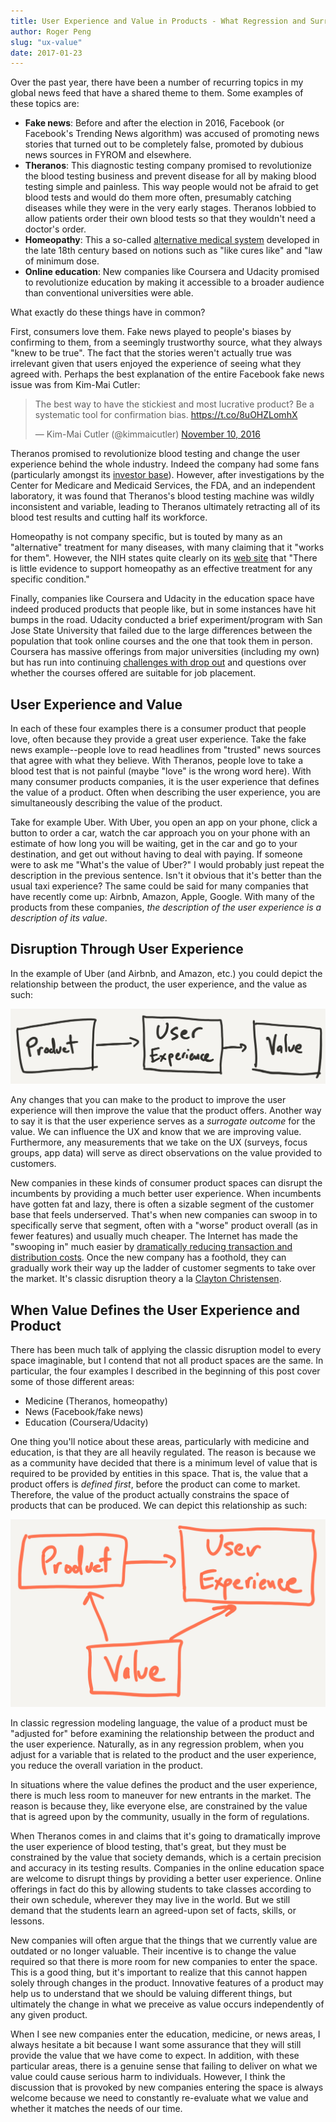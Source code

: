 ```yaml
---
title: User Experience and Value in Products - What Regression and Surrogate Variables can Teach Us
author: Roger Peng
slug: "ux-value"
date: 2017-01-23
---
```


Over the past year, there have been a number of recurring topics in my global news feed that have a shared theme to them. Some examples of these topics are:

* **Fake news**: Before and after the election in 2016, Facebook (or Facebook's Trending News algorithm) was accused of promoting news stories that turned out to be completely false, promoted by dubious news sources in FYROM and elsewhere. 
* **Theranos**: This diagnostic testing company promised to revolutionize the blood testing business and prevent disease for all by making blood testing simple and painless. This way people would not be afraid to get blood tests and would do them more often, presumably catching diseases while they were in the very early stages. Theranos lobbied to allow patients order their own blood tests so that they wouldn't need a doctor's order.
* **Homeopathy**: This a so-called [alternative medical system](https://nccih.nih.gov/health/homeopathy) developed in the late 18th century based on notions such as "like cures like" and "law of minimum dose.
* **Online education**: New companies like Coursera and Udacity promised to revolutionize education by making it accessible to a broader audience than conventional universities were able. 

What exactly do these things have in common? 

First, consumers love them. Fake news played to people's biases by confirming to them, from a seemingly trustworthy source, what they always "knew to be true". The fact that the stories weren't actually true was irrelevant given that users enjoyed the experience of seeing what they agreed with. Perhaps the best explanation of the entire Facebook fake news issue was from Kim-Mai Cutler:

<blockquote class="twitter-tweet" data-lang="en"><p lang="en" dir="ltr">The best way to have the stickiest and most lucrative product? Be a systematic tool for confirmation bias. <a href="https://t.co/8uOHZLomhX">https://t.co/8uOHZLomhX</a></p>&mdash; Kim-Mai Cutler (@kimmaicutler) <a href="https://twitter.com/kimmaicutler/status/796560990854905857">November 10, 2016</a></blockquote> <script async src="//platform.twitter.com/widgets.js" charset="utf-8"></script>

Theranos promised to revolutionize blood testing and change the user experience behind the whole industry. Indeed the company had some fans (particularly amongst its [investor base](https://www.axios.com/tim-drapers-keeps-defending-theranos-2192078259.html)). However, after investigations by the Center for Medicare and Medicaid Services, the FDA, and an independent laboratory, it was found that Theranos's blood testing machine was wildly inconsistent and variable, leading to Theranos ultimately retracting all of its blood test results and cutting half its workforce. 

Homeopathy is not company specific, but is touted by many as an "alternative" treatment for many diseases, with many claiming that it "works for them". However, the NIH states quite clearly on its [web site](https://nccih.nih.gov/health/homeopathy) that "There is little evidence to support homeopathy as an effective treatment for any specific condition."

Finally, companies like Coursera and Udacity in the education space have indeed produced products that people like, but in some instances have hit bumps in the road. Udacity conducted a brief experiment/program with San Jose State University that failed due to the large differences between the population that took online courses and the one that took them in person. Coursera has massive offerings from major universities (including my own) but has run into continuing [challenges with drop out](http://www.economist.com/news/special-report/21714173-alternative-providers-education-must-solve-problems-cost-and) and questions over whether the courses offered are suitable for job placement.

## User Experience and Value

In each of these four examples there is a consumer product that people love, often because they provide a great user experience. Take the fake news example--people love to read headlines from "trusted" news sources that agree with what they believe. With Theranos, people love to take a blood test that is not painful (maybe "love" is the wrong word here). With many consumer products companies, it is the user experience that defines the value of a product. Often when describing the user experience, you are simultaneously describing the value of the product. 

Take for example Uber. With Uber, you open an app on your phone, click a button to order a car, watch the car approach you on your phone with an estimate of how long you will be waiting, get in the car and go to your destination, and get out without having to deal with paying. If someone were to ask me "What's the value of Uber?" I would probably just repeat the description in the previous sentence. Isn't it obvious that it's better than the usual taxi experience? The same could be said for many companies that have recently come up: Airbnb, Amazon, Apple, Google. With many of the products from these companies, *the description of the user experience is a description of its value*. 

## Disruption Through User Experience

In the example of Uber (and Airbnb, and Amazon, etc.) you could depict the relationship between the product, the user experience, and the value as such:

![](https://raw.githubusercontent.com/simplystats/simplystats.github.io/master/_images/ux1.png)

Any changes that you can make to the product to improve the user experience will then improve the value that the product offers. Another way to say it is that the user experience serves as a *surrogate outcome* for the value. We can influence the UX and know that we are improving value. Furthermore, any measurements that we take on the UX (surveys, focus groups, app data) will serve as direct observations on the value provided to customers.

New companies in these kinds of consumer product spaces can disrupt the incumbents by providing a much better user experience. When incumbents have gotten fat and lazy, there is often a sizable segment of the customer base that feels underserved. That's when new companies can swoop in to specifically serve that segment, often with a "worse" product overall (as in fewer features) and usually much cheaper. The Internet has made the "swooping in" much easier by [dramatically reducing transaction and distribution costs](https://stratechery.com/2015/netflix-and-the-conservation-of-attractive-profits/). Once the new company has a foothold, they can gradually work their way up the ladder of customer segments to take over the market. It's classic disruption theory a la [Clayton Christensen](http://www.claytonchristensen.com).


## When Value Defines the User Experience and Product

There has been much talk of applying the classic disruption model to every space imaginable, but I contend that not all product spaces are the same. In particular, the four examples I described in the beginning of this post cover some of those different areas:

* Medicine (Theranos, homeopathy)
* News (Facebook/fake news)
* Education (Coursera/Udacity)

One thing you'll notice about these areas, particularly with medicine and education, is that they are all heavily regulated. The reason is because we as a community have decided that there is a minimum level of value that is required to be provided by entities in this space. That is, the value that a product offers is *defined first*, before the product can come to market. Therefore, the value of the product actually constrains the space of products that can be produced. We can depict this relationship as such:

![](https://raw.githubusercontent.com/simplystats/simplystats.github.io/master/_images/ux2.png)

In classic regression modeling language, the value of a product must be "adjusted for" before examining the relationship between the product and the user experience. Naturally, as in any regression problem, when you adjust for a variable that is related to the product and the user experience, you reduce the overall variation in the product. 

In situations where the value defines the product and the user experience, there is much less room to maneuver for new entrants in the market. The reason is because they, like everyone else, are constrained by the value that is agreed upon by the community, usually in the form of regulations.

When Theranos comes in and claims that it's going to dramatically improve the user experience of blood testing, that's great, but they must be constrained by the value that society demands, which is a certain precision and accuracy in its testing results. Companies in the online education space are welcome to disrupt things by providing a better user experience. Online offerings in fact do this by allowing students to take classes according to their own schedule, wherever they may live in the world. But we still demand that the students learn an agreed-upon set of facts, skills, or lessons. 

New companies will often argue that the things that we currently value are outdated or no longer valuable. Their incentive is to change the value required so that there is more room for new companies to enter the space. This is a good thing, but it's important to realize that this cannot happen solely through changes in the product. Innovative features of a product may help us to understand that we should be valuing different things, but ultimately the change in what we preceive as value occurs independently of any given product.

When I see new companies enter the education, medicine, or news areas, I always hesitate a bit because I want some assurance that they will still provide the value that we have come to expect. In addition, with these particular areas, there is a genuine sense that failing to deliver on what we value could cause serious harm to individuals. However, I think the discussion that is provoked by new companies entering the space is always welcome because we need to constantly re-evaluate what we value and whether it matches the needs of our time. 

